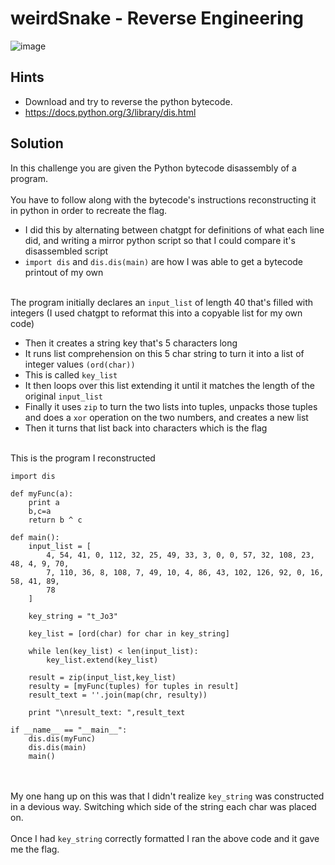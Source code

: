 # weirdSnake - Reverse Engineering
![image](https://github.com/JosephB10/CTF-Writeups/assets/105746932/0cd093f0-754c-44b3-b427-58916ba871fe)
## Hints
- Download and try to reverse the python bytecode.
- https://docs.python.org/3/library/dis.html
## Solution
In this challenge you are given the Python bytecode disassembly of a program.
<br><br>You have to follow along with the bytecode's instructions reconstructing it in python in order to recreate the flag.
- I did this by alternating between chatgpt for definitions of what each line did, and writing a mirror python script so that I could compare it's disassembled script
- `import dis` and `dis.dis(main)` are how I was able to get a bytecode printout of my own


<br>The program initially declares an `input_list` of length 40 that's filled with integers (I used chatgpt to reformat this into a copyable list for my own code) 
- Then it creates a string key that's 5 characters long
- It runs list comprehension on this 5 char string to turn it into a list of integer values `(ord(char))`
- This is called `key_list`
- It then loops over this list extending it until it matches the length of the original `input_list`
- Finally it uses `zip` to turn the two lists into tuples, unpacks those tuples and does a `xor` operation on the two numbers, and creates a new list 
- Then it turns that list back into characters which is the flag

<br>This is the program I reconstructed
```
import dis

def myFunc(a):
    print a
    b,c=a
    return b ^ c

def main():
    input_list = [
        4, 54, 41, 0, 112, 32, 25, 49, 33, 3, 0, 0, 57, 32, 108, 23, 48, 4, 9, 70, 
        7, 110, 36, 8, 108, 7, 49, 10, 4, 86, 43, 102, 126, 92, 0, 16, 58, 41, 89, 
        78
    ]
         
    key_string = "t_Jo3"

    key_list = [ord(char) for char in key_string]

    while len(key_list) < len(input_list):
        key_list.extend(key_list)

    result = zip(input_list,key_list)
    resulty = [myFunc(tuples) for tuples in result]    
    result_text = ''.join(map(chr, resulty))

    print "\nresult_text: ",result_text

if __name__ == "__main__":
    dis.dis(myFunc)
    dis.dis(main)
    main()
```
<br><br>
My one hang up on this was that I didn't realize `key_string` was constructed in a devious way. Switching which side of the string each char was placed on.
<br><br>
Once I had `key_string` correctly formatted I ran the above code and it gave me the flag.

